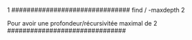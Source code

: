 1
###############################
find / -maxdepth 2

Pour avoir une profondeur/récursivitée maximal de 2
###############################
